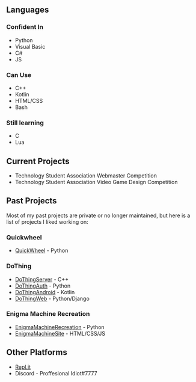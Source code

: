 ## Languages 
### Confident In  
- Python  
- Visual Basic  
- C#  
- JS  
### Can Use  
- C++
- Kotlin
- HTML/CSS
- Bash  
### Still learning
- C  
- Lua  
## Current Projects
- Technology Student Association Webmaster Competition  
- Technology Student Association Video Game Design Competition  
## Past Projects 
Most of my past projects are private or no longer maintained, but here is a list of projects I liked working on:  
### Quickwheel 
- [QuickWheel](https://github.com/Bwc9876/QuickWheel) - Python  
### DoThing 
- [DoThingServer](https://github.com/Bwc9876/DoThingServer) - C++  
- [DoThingAuth](https://github.com/Bwc9876/DoThingAuth) - Python  
- [DoThingAndroid](https://github.com/Bwc9876/DoThingAndroid) - Kotlin  
- [DoThingWeb](https://github.com/Bwc9876/DoThingWeb) - Python/Django  
### Enigma Machine Recreation 
- [EnigmaMachineRecreation](https://github.com/Bwc9876/Enigma-Machine-Recreation) - Python  
- [EnigmaMachineSite](https://github.com/Bwc9876/Enigma-Machine-Site) - HTML/CSS/JS 
## Other Platforms
- [Repl.it](https://repl.it/@BenjaminCrocker)  
- Discord - Proffesional Idiot#7777    
